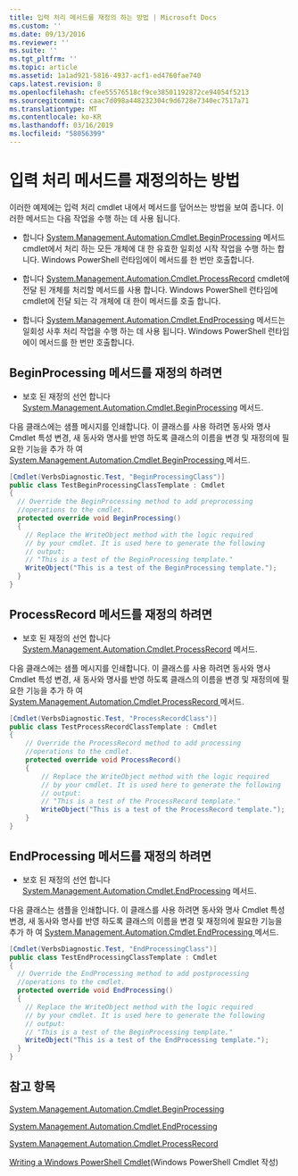 ```yaml
---
title: 입력 처리 메서드를 재정의 하는 방법 | Microsoft Docs
ms.custom: ''
ms.date: 09/13/2016
ms.reviewer: ''
ms.suite: ''
ms.tgt_pltfrm: ''
ms.topic: article
ms.assetid: 1a1ad921-5816-4937-acf1-ed4760fae740
caps.latest.revision: 8
ms.openlocfilehash: cfee55576518cf9ce38501192872ce94054f5213
ms.sourcegitcommit: caac7d098a448232304c9d6728e7340ec7517a71
ms.translationtype: MT
ms.contentlocale: ko-KR
ms.lasthandoff: 03/16/2019
ms.locfileid: "58056399"
---
```

# <a name="how-to-override-input-processing-methods"></a>입력 처리 메서드를 재정의하는 방법

이러한 예제에는 입력 처리 cmdlet 내에서 메서드를 덮어쓰는 방법을 보여 줍니다. 이러한 메서드는 다음 작업을 수행 하는 데 사용 됩니다.

- 합니다 [System.Management.Automation.Cmdlet.BeginProcessing](/dotnet/api/System.Management.Automation.Cmdlet.BeginProcessing) 메서드 cmdlet에서 처리 하는 모든 개체에 대 한 유효한 일회성 시작 작업을 수행 하는 합니다. Windows PowerShell 런타임에이 메서드를 한 번만 호출합니다.

- 합니다 [System.Management.Automation.Cmdlet.ProcessRecord](/dotnet/api/System.Management.Automation.Cmdlet.ProcessRecord) cmdlet에 전달 된 개체를 처리할 메서드를 사용 합니다. Windows PowerShell 런타임에 cmdlet에 전달 되는 각 개체에 대 한이 메서드를 호출 합니다.

- 합니다 [System.Management.Automation.Cmdlet.EndProcessing](/dotnet/api/System.Management.Automation.Cmdlet.EndProcessing) 메서드는 일회성 사후 처리 작업을 수행 하는 데 사용 됩니다. Windows PowerShell 런타임에이 메서드를 한 번만 호출합니다.

## <a name="to-override-the-beginprocessing-method"></a>BeginProcessing 메서드를 재정의 하려면

- 보호 된 재정의 선언 합니다 [System.Management.Automation.Cmdlet.BeginProcessing](/dotnet/api/System.Management.Automation.Cmdlet.BeginProcessing) 메서드.

다음 클래스에는 샘플 메시지를 인쇄합니다. 이 클래스를 사용 하려면 동사와 명사 Cmdlet 특성 변경, 새 동사와 명사를 반영 하도록 클래스의 이름을 변경 및 재정의에 필요한 기능을 추가 하 여 [System.Management.Automation.Cmdlet.BeginProcessing ](/dotnet/api/System.Management.Automation.Cmdlet.BeginProcessing) 메서드.

```csharp
[Cmdlet(VerbsDiagnostic.Test, "BeginProcessingClass")]
public class TestBeginProcessingClassTemplate : Cmdlet
{
  // Override the BeginProcessing method to add preprocessing
  //operations to the cmdlet.
  protected override void BeginProcessing()
  {
    // Replace the WriteObject method with the logic required
    // by your cmdlet. It is used here to generate the following
    // output:
    // "This is a test of the BeginProcessing template."
    WriteObject("This is a test of the BeginProcessing template.");
  }
}
```

## <a name="to-override-the-processrecord-method"></a>ProcessRecord 메서드를 재정의 하려면

- 보호 된 재정의 선언 합니다 [System.Management.Automation.Cmdlet.ProcessRecord](/dotnet/api/System.Management.Automation.Cmdlet.ProcessRecord) 메서드.

다음 클래스에는 샘플 메시지를 인쇄합니다. 이 클래스를 사용 하려면 동사와 명사 Cmdlet 특성 변경, 새 동사와 명사를 반영 하도록 클래스의 이름을 변경 및 재정의에 필요한 기능을 추가 하 여 [System.Management.Automation.Cmdlet.ProcessRecord ](/dotnet/api/System.Management.Automation.Cmdlet.ProcessRecord) 메서드.

```csharp
[Cmdlet(VerbsDiagnostic.Test, "ProcessRecordClass")]
public class TestProcessRecordClassTemplate : Cmdlet
{
    // Override the ProcessRecord method to add processing
    //operations to the cmdlet.
    protected override void ProcessRecord()
    {
        // Replace the WriteObject method with the logic required
        // by your cmdlet. It is used here to generate the following
        // output:
        // "This is a test of the ProcessRecord template."
        WriteObject("This is a test of the ProcessRecord template.");
    }
}

```

## <a name="to-override-the-endprocessing-method"></a>EndProcessing 메서드를 재정의 하려면

- 보호 된 재정의 선언 합니다 [System.Management.Automation.Cmdlet.EndProcessing](/dotnet/api/System.Management.Automation.Cmdlet.EndProcessing) 메서드.

다음 클래스는 샘플을 인쇄합니다. 이 클래스를 사용 하려면 동사와 명사 Cmdlet 특성 변경, 새 동사와 명사를 반영 하도록 클래스의 이름을 변경 및 재정의에 필요한 기능을 추가 하 여 [System.Management.Automation.Cmdlet.EndProcessing ](/dotnet/api/System.Management.Automation.Cmdlet.EndProcessing) 메서드.

```csharp
[Cmdlet(VerbsDiagnostic.Test, "EndProcessingClass")]
public class TestEndProcessingClassTemplate : Cmdlet
{
  // Override the EndProcessing method to add postprocessing
  //operations to the cmdlet.
  protected override void EndProcessing()
  {
    // Replace the WriteObject method with the logic required
    // by your cmdlet. It is used here to generate the following
    // output:
    // "This is a test of the BeginProcessing template."
    WriteObject("This is a test of the EndProcessing template.");
  }
}
```

## <a name="see-also"></a>참고 항목

[System.Management.Automation.Cmdlet.BeginProcessing](/dotnet/api/System.Management.Automation.Cmdlet.BeginProcessing)

[System.Management.Automation.Cmdlet.EndProcessing](/dotnet/api/System.Management.Automation.Cmdlet.EndProcessing)

[System.Management.Automation.Cmdlet.ProcessRecord](/dotnet/api/System.Management.Automation.Cmdlet.ProcessRecord)

[Writing a Windows PowerShell Cmdlet](./writing-a-windows-powershell-cmdlet.md)(Windows PowerShell Cmdlet 작성)
